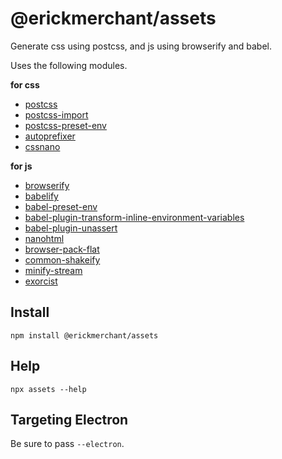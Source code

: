 # @erickmerchant/assets

Generate css using postcss, and js using browserify and babel.

Uses the following modules.

__for css__

- [postcss](http://postcss.org/)
- [postcss-import](https://github.com/postcss/postcss-import#readme)
- [postcss-preset-env](https://github.com/jonathantneal/postcss-preset-env)
- [autoprefixer](https://github.com/postcss/autoprefixer)
- [cssnano](https://github.com/ben-eb/cssnano)

__for js__

- [browserify](http://browserify.org/)
- [babelify](https://github.com/babel/babelify)
- [babel-preset-env](https://github.com/babel/babel-preset-env)
- [babel-plugin-transform-inline-environment-variables](https://github.com/babel/minify/tree/master/packages/babel-plugin-transform-inline-environment-variables)
- [babel-plugin-unassert](https://github.com/unassert-js/babel-plugin-unassert)
- [nanohtml](https://github.com/choojs/nanohtml#readme)
- [browser-pack-flat](https://github.com/goto-bus-stop/browser-pack-flat)
- [common-shakeify](https://github.com/browserify/common-shakeify)
- [minify-stream](https://github.com/goto-bus-stop/minify-stream)
- [exorcist](https://github.com/thlorenz/exorcist)


## Install

```
npm install @erickmerchant/assets
```

## Help

```
npx assets --help
```

## Targeting Electron

Be sure to pass `--electron`.
